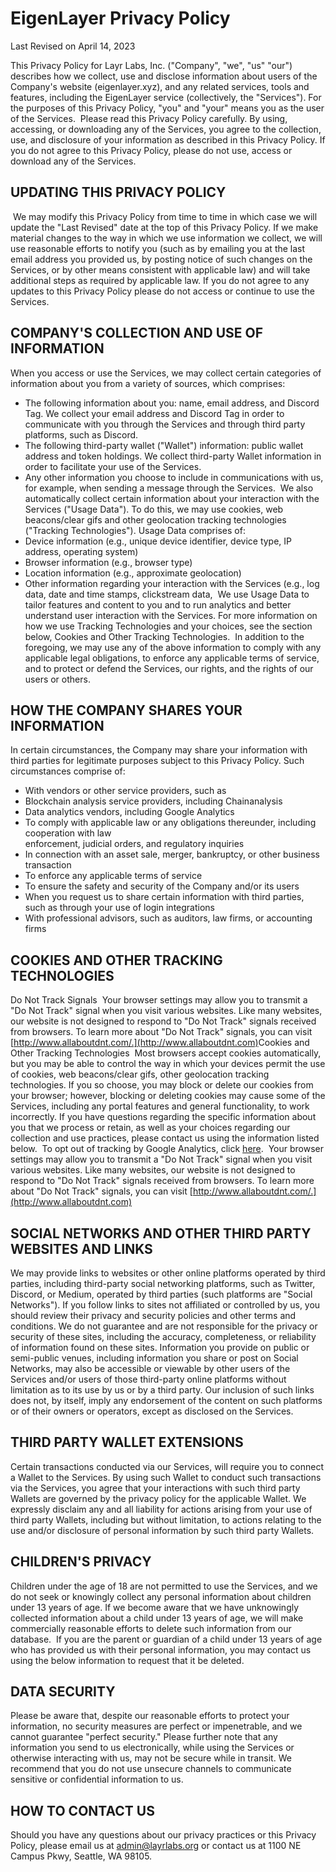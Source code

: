 # EigenLayer Privacy Policy

Last Revised on April 14, 2023 ​

This Privacy Policy for Layr Labs, Inc. ("Company", "we", "us" "our") describes how we collect, use and disclose information about users of the Company's website (eigenlayer.xyz), and any related services, tools and features, including the EigenLayer service (collectively, the "Services"). For the purposes of this Privacy Policy, "you" and "your" means you as the user of the Services. ​ Please read this Privacy Policy carefully. By using, accessing, or downloading any of the Services, you agree to the collection, use, and disclosure of your information as described in this Privacy Policy. If you do not agree to this Privacy Policy, please do not use, access or download any of the Services. ​

## UPDATING THIS PRIVACY POLICY

​ We may modify this Privacy Policy from time to time in which case we will update the "Last Revised" date at the top of this Privacy Policy. If we make material changes to the way in which we use information we collect, we will use reasonable efforts to notify you (such as by emailing you at the last email address you provided us, by posting notice of such changes on the Services, or by other means consistent with applicable law) and will take additional steps as required by applicable law. If you do not agree to any updates to this Privacy Policy please do not access or continue to use the Services. ​

## COMPANY'S COLLECTION AND USE OF INFORMATION

When you access or use the Services, we may collect certain categories of information about you from a variety of sources, which comprises: ​

- The following information about you: name, email address, and Discord Tag. We collect your email address and Discord Tag in order to communicate with you through the Services and through third party platforms, such as Discord. ​
- The following third-party wallet ("Wallet") information: public wallet address and token holdings. We collect third-party Wallet information in order to facilitate your use of the Services. ​
- Any other information you choose to include in communications with us, for example, when sending a message through the Services. ​ We also automatically collect certain information about your interaction with the Services ("Usage Data"). To do this, we may use cookies, web beacons/clear gifs and other geolocation tracking technologies ("Tracking Technologies"). Usage Data comprises of: ​
- Device information (e.g., unique device identifier, device type, IP address, operating system) ​
- Browser information (e.g., browser type) ​
- Location information (e.g., approximate geolocation) ​
- Other information regarding your interaction with the Services (e.g., log data, date and time stamps, clickstream data, ​ We use Usage Data to tailor features and content to you and to run analytics and better understand user interaction with the Services. For more information on how we use Tracking Technologies and your choices, see the section below, Cookies and Other Tracking Technologies. ​ In addition to the foregoing, we may use any of the above information to comply with any applicable legal obligations, to enforce any applicable terms of service, and to protect or defend the Services, our rights, and the rights of our users or others. ​

## HOW THE COMPANY SHARES YOUR INFORMATION

In certain circumstances, the Company may share your information with third parties for legitimate purposes subject to this Privacy Policy. Such circumstances comprise of: ​

- With vendors or other service providers, such as ​
- Blockchain analysis service providers, including Chainanalysis ​
- Data analytics vendors, including Google Analytics ​
- To comply with applicable law or any obligations thereunder, including cooperation with law\
  enforcement, judicial orders, and regulatory inquiries ​
- In connection with an asset sale, merger, bankruptcy, or other business transaction ​
- To enforce any applicable terms of service ​
- To ensure the safety and security of the Company and/or its users ​
- When you request us to share certain information with third parties, such as through your use of login integrations ​
- With professional advisors, such as auditors, law firms, or accounting firms ​

## COOKIES AND OTHER TRACKING TECHNOLOGIES

Do Not Track Signals ​ Your browser settings may allow you to transmit a "Do Not Track" signal when you visit various websites. Like many websites, our website is not designed to respond to "Do Not Track" signals received from browsers. To learn more about "Do Not Track" signals, you can visit [http://www.allaboutdnt.com/.](http://www.allaboutdnt.com) ​ Cookies and Other Tracking Technologies ​ Most browsers accept cookies automatically, but you may be able to control the way in which your devices permit the use of cookies, web beacons/clear gifs, other geolocation tracking technologies. If you so choose, you may block or delete our cookies from your browser; however, blocking or deleting cookies may cause some of the Services, including any portal features and general functionality, to work incorrectly. If you have questions regarding the specific information about you that we process or retain, as well as your choices regarding our collection and use practices, please contact us using the information listed below. ​ To opt out of tracking by Google Analytics, click [here](https://tools.google.com/dlpage/gaoptout). ​ Your browser settings may allow you to transmit a "Do Not Track" signal when you visit various websites. Like many websites, our website is not designed to respond to "Do Not Track" signals received from browsers. To learn more about "Do Not Track" signals, you can visit [http://www.allaboutdnt.com/.](http://www.allaboutdnt.com) ​

## SOCIAL NETWORKS AND OTHER THIRD PARTY WEBSITES AND LINKS

We may provide links to websites or other online platforms operated by third parties, including third-party social networking platforms, such as Twitter, Discord, or Medium, operated by third parties (such platforms are "Social Networks"). If you follow links to sites not affiliated or controlled by us, you should review their privacy and security policies and other terms and conditions. We do not guarantee and are not responsible for the privacy or security of these sites, including the accuracy, completeness, or reliability of information found on these sites. Information you provide on public or semi-public venues, including information you share or post on Social Networks, may also be accessible or viewable by other users of the Services and/or users of those third-party online platforms without limitation as to its use by us or by a third party. Our inclusion of such links does not, by itself, imply any endorsement of the content on such platforms or of their owners or operators, except as disclosed on the Services. ​

## THIRD PARTY WALLET EXTENSIONS

​Certain transactions conducted via our Services, will require you to connect a Wallet to the Services. By using such Wallet to conduct such transactions via the Services, you agree that your interactions with such third party Wallets are governed by the privacy policy for the applicable Wallet. We expressly disclaim any and all liability for actions arising from your use of third party Wallets, including but without limitation, to actions relating to the use and/or disclosure of personal information by such third party Wallets.

## CHILDREN'S PRIVACY

Children under the age of 18 are not permitted to use the Services, and we do not seek or knowingly collect any personal information about children under 13 years of age. If we become aware that we have unknowingly collected information about a child under 13 years of age, we will make commercially reasonable efforts to delete such information from our database. ​ If you are the parent or guardian of a child under 13 years of age who has provided us with their personal information, you may contact us using the below information to request that it be deleted. ​

## DATA SECURITY

Please be aware that, despite our reasonable efforts to protect your information, no security measures are perfect or impenetrable, and we cannot guarantee "perfect security." Please further note that any information you send to us electronically, while using the Services or otherwise interacting with us, may not be secure while in transit. We recommend that you do not use unsecure channels to communicate sensitive or confidential information to us. ​

## HOW TO CONTACT US

​Should you have any questions about our privacy practices or this Privacy Policy, please email us at admin@layrlabs.org or contact us at 1100 NE Campus Pkwy, Seattle, WA 98105.
